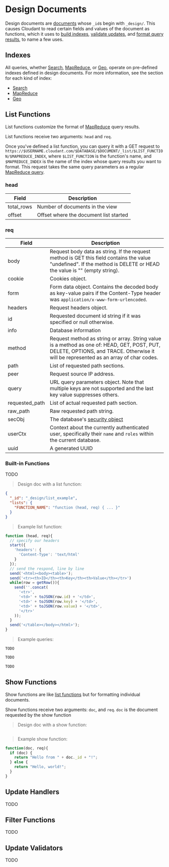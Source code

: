 # Design Documents

Design documents are [documents](#documents) whose `_id`s begin with `_design/`. This causes Cloudant to read certain fields and values of the document as functions, which it uses to [build indexes](#indexes), [validate updates](#update-validators), and [format query results](#list-functions), to name a few uses.

## Indexes

All queries, whether [Search](#search), [MapReduce](#mapreduce), or [Geo](#geo), operate on pre-defined indexes defined in design documents. For more information, see the section for each kind of index:

* [Search](#search)
* [MapReduce](#mapreduce)
* [Geo](#geo)

## List Functions

List functions customize the format of [MapReduce](#mapreduce) query results.

List functions receive two arguments: `head` and `req`.

Once you've defined a list function, you can query it with a GET request to `https://$USERNAME.cloudant.com/$DATABASE/$DOCUMENT/_list/$LIST_FUNCTION/$MAPREDUCE_INDEX`, where `$LIST_FUNCTION` is the function's name, and `$MAPREDUCE_INDEX` is the name of the index whose query results you want to format. This request takes the same query parameters as a regular [MapReduce query](#queries53).

### head

Field | Description
------|-------------
total_rows | Number of documents in the view
offset | Offset where the document list started

### req

Field | Description
------|-------------
body | Request body data as string. If the request method is GET this field contains the value "undefined". If the method is DELETE or HEAD the value is "" (empty string).
cookie | Cookies object.
form | Form data object. Contains the decoded body as key-value pairs if the Content-Type header was `application/x-www-form-urlencoded`.
headers | Request headers object.
id | Requested document id string if it was specified or null otherwise.
info | Database information
method | Request method as string or array. String value is a method as one of: HEAD, GET, POST, PUT, DELETE, OPTIONS, and TRACE. Otherwise it will be represented as an array of char codes.
path | List of requested path sections.
peer | Request source IP address.
query | URL query parameters object. Note that multiple keys are not supported and the last key value suppresses others.
requested_path | List of actual requested path section.
raw_path | Raw requested path string.
secObj | The database's [security object](#reading-permissions)
userCtx | Context about the currently authenticated user, specifically their `name` and `roles` within the current database.
uuid | A generated UUID

### Built-in Functions

TODO

> Design doc with a list function:

```json
{
  "_id": "_design/list_example",
  "lists": {
    "FUNCTION_NAME": "function (head, req) { ... }"
  }
}
```

> Example list function:

```javascript
function (head, req){
  // specify our headers
  start({
    'headers': {
      'Content-Type': 'text/html'
    }
  });
  // send the respond, line by line
  send('<html><body><table>');
  send('<tr><th>ID</th><th>Key</th><th>Value</th></tr>')
  while(row = getRow()){
    send(''.concat(
      '<tr>',
      '<td>' + toJSON(row.id) + '</td>',
      '<td>' + toJSON(row.key) + '</td>',
      '<td>' + toJSON(row.value) + '</td>',
      '</tr>'
    ));
  }
  send('</table></body></html>');
}
```

> Example queries:

```shell
TODO
```

```python
TODO
```

```node.js
TODO
```

## Show Functions

Show functions are like [list functions](#list-functions) but for formatting individual documents.

Show functions receive two arguments: `doc`, and `req`. `doc` is the document requested by the show function

> Design doc with a show function:

```json
```

> Example show function:

```javascript
function(doc, req){
  if (doc) {
    return "Hello from " + doc._id + "!";
  } else {
    return "Hello, world!";
  }
}
```

## Update Handlers

TODO

## Filter Functions

TODO

## Update Validators

TODO
